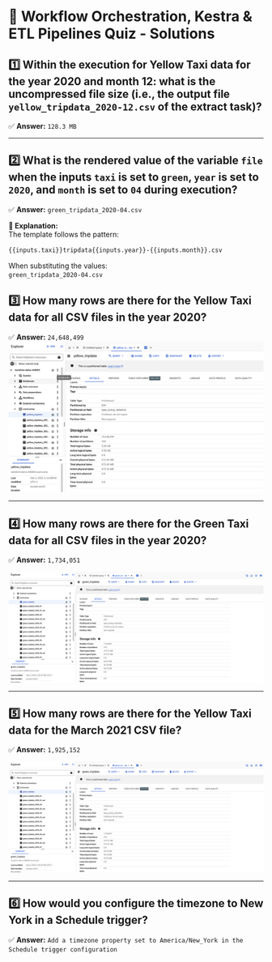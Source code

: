 # 📌 Workflow Orchestration, Kestra & ETL Pipelines Quiz - Solutions

## 1️⃣ Within the execution for Yellow Taxi data for the year 2020 and month 12: what is the uncompressed file size (i.e., the output file `yellow_tripdata_2020-12.csv` of the extract task)?
✅ **Answer:** `128.3 MB`

---

## 2️⃣ What is the rendered value of the variable `file` when the inputs `taxi` is set to `green`, `year` is set to `2020`, and `month` is set to `04` during execution?
✅ **Answer:** `green_tripdata_2020-04.csv`

**📌 Explanation:**  
The template follows the pattern:  

```bash
{{inputs.taxi}}tripdata{{inputs.year}}-{{inputs.month}}.csv
```
When substituting the values:  
`green_tripdata_2020-04.csv`

## 3️⃣ How many rows are there for the Yellow Taxi data for all CSV files in the year 2020?
✅ **Answer:** `24,648,499`
![number of rows in bigquery](images/2020_yellow.png)



---

## 4️⃣ How many rows are there for the Green Taxi data for all CSV files in the year 2020?
✅ **Answer:** `1,734,051`

![number of rows in bigquery](images/2020_green.png)

---

## 5️⃣ How many rows are there for the Yellow Taxi data for the March 2021 CSV file?
✅ **Answer:** `1,925,152`

![number of rows in bigquery](images/2020_green.png)

---

## 6️⃣ How would you configure the timezone to New York in a Schedule trigger?
✅ **Answer:** `Add a timezone property set to America/New_York in the Schedule trigger configuration`

